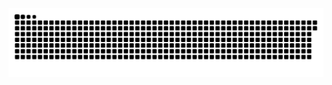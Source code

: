 <picture>
  <source media="(prefers-color-scheme: dark)" srcset="https://raw.githubusercontent.com/MarineHakobyan/MarineHakobyan/f0ff08da497273de2231b6d2fdbee64f6a3fd14c/github-contribution-grid-snake-dark.svg" />
  <source media="(prefers-color-scheme: light)" srcset="https://raw.githubusercontent.com/MarineHakobyan/MarineHakobyan/f0ff08da497273de2231b6d2fdbee64f6a3fd14c/github-contribution-grid-snake.svg" />
  <img alt="github-snake" src="https://raw.githubusercontent.com/MarineHakobyan/MarineHakobyan/f0ff08da497273de2231b6d2fdbee64f6a3fd14c/github-contribution-grid-snake-dark.svg" />
</picture>
